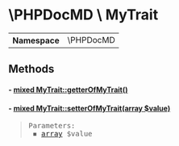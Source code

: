 
# \PHPDocMD \ MyTrait


<!-- Mardown tables do not handle tables without column names -->
<table>
    <tbody>
        <tr>
            <th>Namespace</th>
            <td>\PHPDocMD</td>
        </tr>
                    </tbody>
</table>



## Methods
#### - <a href='../../mockups/MyTrait.php#L8'>mixed MyTrait::getterOfMyTrait()</a>
#### - <a href='../../mockups/MyTrait.php#L13'>mixed MyTrait::setterOfMyTrait(array $value)</a>
<blockquote><pre>Parameters:<br> &#x25FE; <a href='https://www.php.net/manual/en/language.types.array.php' target='_blank'>array</a> $value</pre></blockquote>


